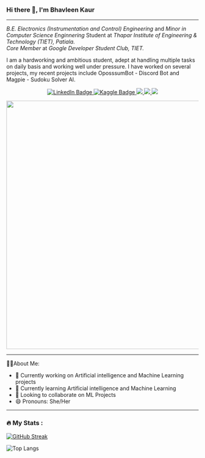 ### Hi there 👋, I'm Bhavleen Kaur

---

*B.E. Electronics (Instrumentation and Control) Engineering* and *Minor in Computer Science Enginnering* Student at *Thapar Institute of Engineering & Technology (TIET), Patiala.* <br>
*Core Member* at *Google Developer Student Club, TIET.*<br>
<p> I am a hardworking and ambitious student, adept at handling multiple tasks on daily basis and working well under pressure.
I have worked on several projects, my recent projects include OposssumBot - Discord Bot and Magpie - Sudoku Solver AI. </p>
<p>
<div id="badges" align = "center">
  <a href="https://www.linkedin.com/in/bhavleen-kaur-07a3651a7/">
    <img src="https://img.shields.io/badge/LinkedIn-blue?style=for-the-badge&logo=linkedin&logoColor=white" alt="LinkedIn Badge"/>
  </a>
  <a href="https://www.kaggle.com/bhavkaur">
    <img src="https://img.shields.io/badge/Kaggle-20BEFF?style=for-the-badge&logo=Kaggle&logoColor=white" alt="Kaggle Badge"/>
  </a>
  <a href="https://www.hackerrank.com/bhavcode">
    <img src="https://img.shields.io/badge/-Hackerrank-2EC866?style=for-the-badge&logo=HackerRank&logoColor=white"/>
  </a>
  <a href="https://img.shields.io/badge/-CodeChef-5B4638?style=for-the-badge&logo=CodeChef&logoColor=white">
    <img src="https://img.shields.io/badge/-LeetCode-FFA116?style=for-the-badge&logo=LeetCode&logoColor=black"/>
  </a>
   <a href="https://img.shields.io/badge/-CodeChef-5B4638?style=for-the-badge&logo=CodeChef&logoColor=white">
    <img src="https://img.shields.io/badge/Gmail-D14836?style=for-the-badge&logo=gmail&logoColor=white)****"/>
  </a>
</div> </p>

<div id="header" align="center">
  <img src="https://media.giphy.com/media/L1R1tvI9svkIWwpVYr/giphy.gif" width="650"/>
</div>



---

👩‍💻About Me: <br>
- 🔭 Currently working on Artificial intelligence and Machine Learning projects<br>
- 🌱 Currently learning Artificial intelligence and Machine Learning<br>
- 👯 Looking to collaborate on ML Projects<br>
- 😄 Pronouns: She/Her<br>

---
### :fire: My Stats :
[![GitHub Streak](http://github-readme-streak-stats.herokuapp.com?user=Bhavleenk&theme=dark&hide_border=true&border_radius=5&date_format=M%20j%5B%2C%20Y%5D)](https://git.io/streak-stats)<br>

![Top Langs](https://github-readme-stats.vercel.app/api/top-langs/?username=Bhavleenk&layout=compact&theme=vision-friendly-dark)

<!--
**Bhavleenk/Bhavleenk** is a ✨ _special_ ✨ repository because its `README.md` (this file) appears on your GitHub profile.
**![Bhavleen's GitHub stats](https://github-readme-stats.vercel.app/api?username=Bhavleenk&show_icons=true&theme=radical)<br><br>
<!- - 🤔 I’m looking for help with ... - 💬 Ask me about ...
- 📫 How to reach me: ... - ⚡ Fun fact: ...>
-->
